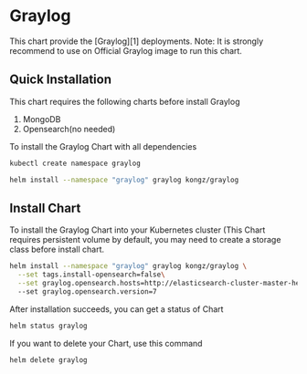# Graylog

This chart provide the [Graylog][1] deployments.
Note: It is strongly recommend to use on Official Graylog image to run this chart.

## Quick Installation

This chart requires the following charts before install Graylog

1. MongoDB
2. Opensearch(no needed)

To install the Graylog Chart with all dependencies

```bash
kubectl create namespace graylog

helm install --namespace "graylog" graylog kongz/graylog
```

## Install Chart

To install the Graylog Chart into your Kubernetes cluster (This Chart requires persistent volume by default, you may need to create a storage class before install chart.

```bash
helm install --namespace "graylog" graylog kongz/graylog \
  --set tags.install-opensearch=false\
  --set graylog.opensearch.hosts=http://elasticsearch-cluster-master-headless.graylog.svc.cluster.local:9200
  --set graylog.opensearch.version=7
```

After installation succeeds, you can get a status of Chart

```bash
helm status graylog
```

If you want to delete your Chart, use this command

```bash
helm delete graylog
```


